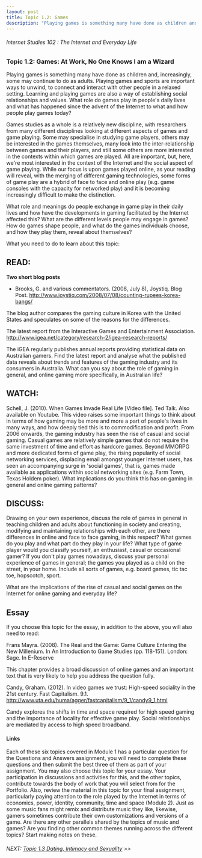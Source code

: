 ```yaml
--- 
layout: post
title: Topic 1.2: Games
description: "Playing games is something many have done as children and, increasingly, some may continue to do as adults."
---
```


###### Internet Studies 102 : The Internet and Everyday Life 
 
### Topic 1.2: Games: At Work, No One Knows I am a Wizard

Playing games is something many have done as children and, increasingly, some may continue to do as adults. Playing games and sports are important ways to unwind, to connect and interact with other people in a relaxed setting. Learning and playing games are also a way of establishing social relationships and values. What role do games play in people's daily lives and what has happened since the advent of the Internet to what and how people play games today?

Games studies as a whole is a relatively new discipline, with researchers from many different disciplines looking at different aspects of games and game playing. Some may specialise in studying game players, others may be interested in the games themselves, many look into the inter-relationship between games and their players, and still some others are more interested in the contexts within which games are played. All are important, but, here, we're most interested in the context of the Internet and the social aspect of game playing. While our focus is upon games played online, as your reading will reveal, with the merging of different gaming technologies, some forms of game play are a hybrid of face to face and online play (e.g. game consoles with the capacity for networked play) and it is becoming increasingly difficult to make the distinction.

What role and meanings do people exchange in game play in their daily lives and how have the developments in gaming facilitated by the Internet affected this? What are the different levels people may engage in games? How do games shape people, and what do the games individuals choose, and how they play them, reveal about themselves?

What you need to do to learn about this topic:

## READ:

**Two short blog posts**

- Brooks, G.  and various commentators. (2008, July 8), Joystiq. Blog Post. http://www.joystiq.com/2008/07/08/counting-rupees-korea-bangs/

The blog author compares the gaming culture in Korea with the United States and speculates on some of the reasons for the differences.

The latest report from the Interactive Games and Entertainment Association. http://www.igea.net/category/research-2/igea-research-reports/

The iGEA regularly publishes annual reports providing statistical data on Australian gamers. Find the latest report and analyse what the published data reveals about trends and features of the gaming industry and its consumers in Australia. What can you say about the role of gaming in general, and online gaming more specifically, in Australian life?

## WATCH:

Schell, J. (2010). When Games Invade Real Life [Video file]. Ted Talk. Also available on Youtube.
This video raises some important things to think about in terms of how gaming may be more and more a part of people's lives in many ways, and how deeply tied this is to commodification and profit. From 2006 onwards, the gaming industry has seen the rise of casual and social gaming. Casual games are relatively simple games that do not require the same investment of time and effort as hardcore games. Beyond MMORPG and more dedicated forms of game play, the rising popularity of social networking services, displacing email amongst younger Internet users, has seen an accompanying surge in 'social games', that is, games made available as applications within social networking sites (e.g. Farm Town, Texas Holdem poker). What implications do you think this has on gaming in general and online gaming patterns?

 
## DISCUSS:

Drawing on your own experience, discuss the role of games in general in teaching children and adults about functioning in society and creating, modifying and maintaining relationships with each other, are there differences in online and face to face gaming, in this respect? What games do you play and what part do they play in your life? What type of game player would you classify yourself, an enthusiast, casual or occasional gamer? If you don't play games nowadays, discuss your personal experience of games in general; the games you played as a child on the street, in your home. Include all sorts of games, e.g. board games, tic tac toe, hopscotch, sport.

What are the implications of the rise of casual and social games on the Internet for online gaming and everyday life?

## Essay

If you choose this topic for the essay, in addition to the above, you will also need to read:

Frans Mayra. (2008). The Real and the Game: Game Culture Entering the New Millenium. In An Introduction to Game Studies (pp. 118-151). London: Sage. In E-Reserve

This chapter provides a broad discussion of online games and an important text that is very likely to help you address the question fully.

Candy, Graham. (2012). In video games we trust: High-speed sociality in the 21st century. Fast Capitalism. 9.1. http://www.uta.edu/huma/agger/fastcapitalism/9_1/candy9_1.html

Candy explores the shifts in time and space required for high speed gaming and the importance of locality for effective game play. Social relationships are mediated by access to high speed broadband.

#### Links

Each of these six topics covered in Module 1 has a particular question for the Questions and Answers assignment, you will need to complete these questions and then submit the best three of them as part of your assignment. You may also choose this topic for your essay. Your participation in discussions and activities for this, and the other topics, contribute towards the body of work that you will select from for the Portfolio. Also, review the material in this topic for your final assignment, particularly paying attention to the role played by the Internet in terms of economics, power, identity, community, time and space (Module 2). Just as some music fans might remix and distribute music they like, likewise, gamers sometimes contribute their own customizations and versions of a game. Are there any other parallels shared by the topics of music and games? Are you finding other common themes running across the different topics? Start making notes on these.

###### NEXT: [Topic 1.3 Dating, Intimacy and Sexuality](uni/_posts/2014-12-13-net102-m1-t1-3.md) >>

 


